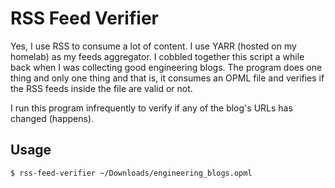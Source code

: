 # RSS Feed Verifier
Yes, I use RSS to consume a lot of content. I use YARR (hosted on my homelab) as my feeds aggregator. I cobbled together this script a while back when I was collecting
good engineering blogs. The program does one thing and only one thing and that is, it consumes an OPML file and verifies if the RSS feeds inside the file are valid or not.

I run this program infrequently to verify if any of the blog's URLs has changed (happens).

## Usage
```
$ rss-feed-verifier ~/Downloads/engineering_blogs.opml
```
